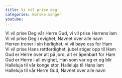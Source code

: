 ```yaml
---
title: Vi vil prise deg
categories: Norske sanger
youtube: 
---
```


Vi vil prise Deg vår Herre Gud, vi vil prise Herrens lam  
Vi vil prise Deg i evighet, Navnet over alle navn  
Herren troner i sin herlighet, vi vil bøye oss for Ham  
Vi vil prise Hans rettferdighet, jubel stiger opp til Ham  
Gud er Herre over alt på jord, alt er åpenbart for Ham  
Gud er Herre i all evighet, Han som var og er og blir  
Halleluja til vår konge stor. Halleluja til Hans lam  
Halleluja til vår Herre Gud, Navnet over alle navn

